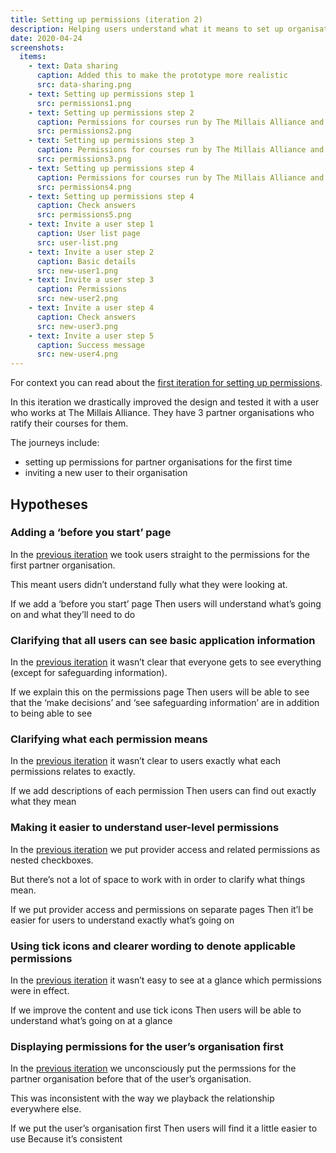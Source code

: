 ```yaml
---
title: Setting up permissions (iteration 2)
description: Helping users understand what it means to set up organisational permissions and what default access means. Plus a few other improvements.
date: 2020-04-24
screenshots:
  items:
    - text: Data sharing
      caption: Added this to make the prototype more realistic
      src: data-sharing.png
    - text: Setting up permissions step 1
      src: permissions1.png
    - text: Setting up permissions step 2
      caption: Permissions for courses run by The Millais Alliance and ratified by University of Brighton
      src: permissions2.png
    - text: Setting up permissions step 3
      caption: Permissions for courses run by The Millais Alliance and ratified by University of Sussex
      src: permissions3.png
    - text: Setting up permissions step 4
      caption: Permissions for courses run by The Millais Alliance and ratified by University of Chichester
      src: permissions4.png
    - text: Setting up permissions step 4
      caption: Check answers
      src: permissions5.png
    - text: Invite a user step 1
      caption: User list page
      src: user-list.png
    - text: Invite a user step 2
      caption: Basic details
      src: new-user1.png
    - text: Invite a user step 3
      caption: Permissions
      src: new-user2.png
    - text: Invite a user step 4
      caption: Check answers
      src: new-user3.png
    - text: Invite a user step 5
      caption: Success message
      src: new-user4.png
---
```


For context you can read about the [first iteration for setting up permissions](/manage-teacher-training-applications/setting-up-permissions).

In this iteration we drastically improved the design and tested it with a user who works at The Millais Alliance. They have 3 partner organisations who ratify their courses for them.

The journeys include:

- setting up permissions for partner organisations for the first time
- inviting a new user to their organisation

## Hypotheses

### Adding a ‘before you start’ page

In the [previous iteration](/manage-teacher-training-applications/setting-up-permissions) we took users straight to the permissions for the first partner organisation.

This meant users didn’t understand fully what they were looking at.

If we add a ‘before you start’ page
Then users will understand what’s going on and what they’ll need to do

### Clarifying that all users can see basic application information

In the [previous iteration](/manage-teacher-training-applications/setting-up-permissions) it wasn’t clear that everyone gets to see everything (except for safeguarding information).

If we explain this on the permissions page
Then users will be able to see that the ‘make decisions’ and ‘see safeguarding information’ are in addition to being able to see

### Clarifying what each permission means

In the [previous iteration](/manage-teacher-training-applications/setting-up-permissions) it wasn’t clear to users exactly what each permissions relates to exactly.

If we add descriptions of each permission
Then users can find out exactly what they mean

### Making it easier to understand user-level permissions

In the [previous iteration](/manage-teacher-training-applications/setting-up-permissions) we put provider access and related permissions as nested checkboxes.

But there’s not a lot of space to work with in order to clarify what things mean.

If we put provider access and permissions on separate pages
Then it’l be easier for users to understand exactly what’s going on

### Using tick icons and clearer wording to denote applicable permissions

In the [previous iteration](/manage-teacher-training-applications/setting-up-permissions) it wasn’t easy to see at a glance which permissions were in effect.

If we improve the content and use tick icons
Then users will be able to understand what’s going on at a glance

### Displaying permissions for the user’s organisation first

In the [previous iteration](/manage-teacher-training-applications/setting-up-permissions) we unconsciously put the permssions for the partner organisation before that of the user’s organisation.

This was inconsistent with the way we playback the relationship everywhere else.

If we put the user’s organisation first
Then users will find it a little easier to use
Because it’s consistent
